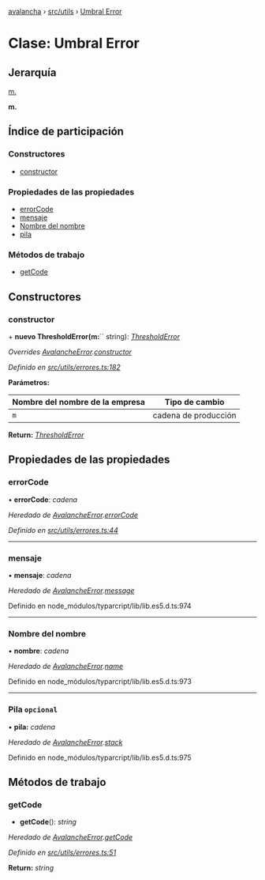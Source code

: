 [avalancha](../README.md) › [src/utils](../modules/src_utils.md) › [Umbral Error](src_utils.thresholderror.md)

# Clase: Umbral Error

## Jerarquía

[m.](src_utils.avalancheerror.md)

**m.**

## Índice de participación

### Constructores

* [constructor](src_utils.thresholderror.md#constructor)

### Propiedades de las propiedades

* [errorCode](src_utils.thresholderror.md#errorcode)
* [mensaje](src_utils.thresholderror.md#message)
* [Nombre del nombre](src_utils.thresholderror.md#name)
* [pila](src_utils.thresholderror.md#optional-stack)

### Métodos de trabajo

* [getCode](src_utils.thresholderror.md#getcode)

## Constructores

### constructor

\+ **nuevo ThresholdError(m:**`` string): *[ThresholdError](src_utils.thresholderror.md)*

*Overrides [AvalancheError](src_utils.avalancheerror.md).[constructor](src_utils.avalancheerror.md#constructor)*

*Definido en [src/utils/errores.ts:182](https://github.com/ava-labs/avalanchejs/blob/ae78dee/src/utils/errors.ts#L182)*

**Parámetros:**

| Nombre del nombre de la empresa | Tipo de cambio |
------ | ------ |
| `m` | cadena de producción |

**Return:** *[ThresholdError](src_utils.thresholderror.md)*

## Propiedades de las propiedades

### errorCode

• **errorCode**: *cadena*

*Heredado de [AvalancheError](src_utils.avalancheerror.md).[errorCode](src_utils.avalancheerror.md#errorcode)*

*Definido en [src/utils/errores.ts:44](https://github.com/ava-labs/avalanchejs/blob/ae78dee/src/utils/errors.ts#L44)*

___

### mensaje

• **mensaje**: *cadena*

*Heredado de [AvalancheError](src_utils.avalancheerror.md).[message](src_utils.avalancheerror.md#message)*

Definido en node_módulos/typarcript/lib/lib.es5.d.ts:974

___

### Nombre del nombre

• **nombre**: *cadena*

*Heredado de [AvalancheError](src_utils.avalancheerror.md).[name](src_utils.avalancheerror.md#name)*

Definido en node_módulos/typarcript/lib/lib.es5.d.ts:973

___

### Pila `opcional`

• **pila:** *cadena*

*Heredado de [AvalancheError](src_utils.avalancheerror.md).[stack](src_utils.avalancheerror.md#optional-stack)*

Definido en node_módulos/typarcript/lib/lib.es5.d.ts:975

## Métodos de trabajo

### getCode

- **getCode**(): *string*

*Heredado de [AvalancheError](src_utils.avalancheerror.md).[getCode](src_utils.avalancheerror.md#getcode)*

*Definido en [src/utils/errores.ts:51](https://github.com/ava-labs/avalanchejs/blob/ae78dee/src/utils/errors.ts#L51)*

**Return:** *string*
